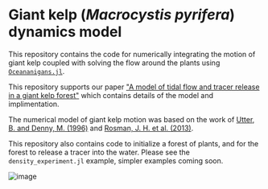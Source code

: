# Giant kelp (_Macrocystis pyrifera_) dynamics model
This repository contains the code for numerically integrating the motion of giant kelp coupled with solving the flow around the plants using [`Oceananigans.jl`](https://github.com/CliMA/Oceananigans.jl/). 

This repository supports our paper ["A model of tidal flow and tracer release in a giant kelp forest"](comming.soon) which contains details of the model and implimentation.

The numerical model of giant kelp motion was based on the work of [Utter, B. and Denny, M. (1996)](https://doi.org/10.1242/jeb.199.12.2645) and [Rosman, J. H. et al. (2013)](https://doi.org/10.4319/lo.2013.58.3.0790). 

This repository also contains code to initialize a forest of plants, and for the forest to release a tracer into the water. Please see the `density_experiment.jl` example, simpler examples coming soon.

![image](https://github.com/jagoosw/GiantKelpDynamics/assets/26657828/b167b539-4983-484e-8c21-e2ea5747100a)
